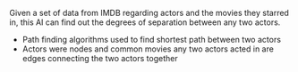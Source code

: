Given a set of data from IMDB regarding actors and the movies they starred in, this AI can find out the degrees of separation between any two actors.

- Path finding algorithms used to find shortest path between two actors
- Actors were nodes and common movies any two actors acted in are edges connecting the two actors together
